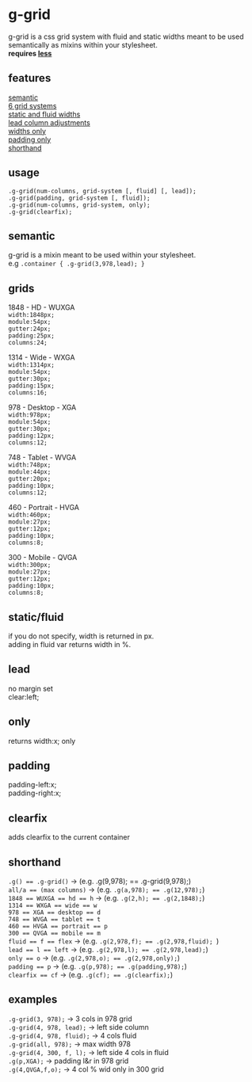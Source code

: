 # g-grid
g-grid is a css grid system with fluid and static widths meant to be used semantically as mixins within your stylesheet.  
**requires [less](http://lesscss.org/ "less")**

## features
[semantic](https://github.com/aw2basc/g-grid#semantic)  
[6 grid systems](#grids)  
[static and fluid widths](#fluid)  
[lead column adjustments](#lead)  
[widths only](#only)  
[padding only](#padding)  
[shorthand](#shorthand)  

## usage
`.g-grid(num-columns, grid-system [, fluid] [, lead]);`  
`.g-grid(padding, grid-system [, fluid]);`  
`.g-grid(num-columns, grid-system, only);`  
`.g-grid(clearfix);`  

## <a id="semantic"></a> semantic
g-grid is a mixin meant to be used within your stylesheet.  
e.g `.container { .g-grid(3,978,lead); }`

## <a id="grids"></a> grids
1848 - HD - WUXGA  
`width:1848px;`  
`module:54px;`   
`gutter:24px;`   
`padding:25px;`  
`columns:24;`    

1314 - Wide - WXGA  
`width:1314px;`  
`module:54px;`  
`gutter:30px;`  
`padding:15px;`  
`columns:16;`  

978 - Desktop - XGA  
`width:978px;`  
`module:54px;`  
`gutter:30px;`  
`padding:12px;`  
`columns:12;`  

748 - Tablet - WVGA  
`width:748px;`  
`module:44px;`  
`gutter:20px;`  
`padding:10px;`  
`columns:12;`  

460 - Portrait - HVGA  
`width:460px;`   
`module:27px;`   
`gutter:12px;`   
`padding:10px;`   
`columns:8;`   

300 - Mobile - QVGA  
`width:300px;`  
`module:27px;`  
`gutter:12px;`  
`padding:10px;`  
`columns:8;`  

## <a id="fluid"></a> static/fluid  
if you do not specify, width is returned in px.  
adding in fluid var returns width in %.

## <a id="lead"></a> lead  
no margin set  
clear:left;

## <a id="only"></a> only
returns width:x; only

## <a id="padding"></a> padding
padding-left:x;  
padding-right:x;

## clearfix
adds clearfix to the current container

## <a id="shorthand"></a> shorthand
`.g() == .g-grid()` -> (e.g. .g(9,978); == .g-grid(9,978);)  
`all/a == (max columns)` -> (e.g. `.g(a,978); == .g(12,978);`)  
`1848 == WUXGA == hd == h` -> (e.g. `.g(2,h); == .g(2,1848);`)  
`1314 == WXGA == wide == w`  
`978 == XGA == desktop == d`  
`748 == WVGA == tablet == t`  
`460 == HVGA == portrait == p`  
`300 == QVGA == mobile == m`  
`fluid == f == flex` -> (e.g. `.g(2,978,f); == .g(2,978,fluid); `)  
`lead == l == left` -> (e.g. `.g(2,978,l); == .g(2,978,lead);`)  
`only == o` -> (e.g. `.g(2,978,o); == .g(2,978,only);`)  
`padding == p` -> (e.g. `.g(p,978); == .g(padding,978);`)  
`clearfix == cf` -> (e.g. `.g(cf); == .g(clearfix);`)  

## examples
`.g-grid(3, 978);` -> 3 cols in 978 grid  
`.g-grid(4, 978, lead);` -> left side column   
`.g-grid(4, 978, fluid);` -> 4 cols fluid  
`.g-grid(all, 978);` -> max width 978  
`.g-grid(4, 300, f, l);` -> left side 4 cols in fluid   
`.g(p,XGA);` -> padding l&r in 978 grid  
`.g(4,QVGA,f,o);` -> 4 col % wid only in 300 grid
 

